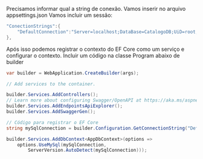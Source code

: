 Precisamos informar qual a string de conexão. Vamos inserir no arquivo appsettings.json
Vamos incluir um sessão:
````c#
"ConectionStrings":{
    "DefaultConnection":"Server=localhost;DataBase=CatalogoDB;UiD=root;Pwd=P@$$w0rd18059104"
},
````
Após isso podemos registrar o contexto do EF Core como um serviço e configurar o contexto.
Incluir um código na classe Program abaixo de builder
````c#
var builder = WebApplication.CreateBuilder(args);

// Add services to the container.

builder.Services.AddControllers();
// Learn more about configuring Swagger/OpenAPI at https://aka.ms/aspnetcore/swashbuckle
builder.Services.AddEndpointsApiExplorer();
builder.Services.AddSwaggerGen();

// Código para registrar o EF Core
string mySqlConnection = builder.Configuration.GetConnectionString("DefaultConnection");

builder.Services.AddDbContext<AppDbContext>(options =>
    options.UseMySql(mySqlConnection,
        ServerVersion.AutoDetect(mySqlConnection)));
````